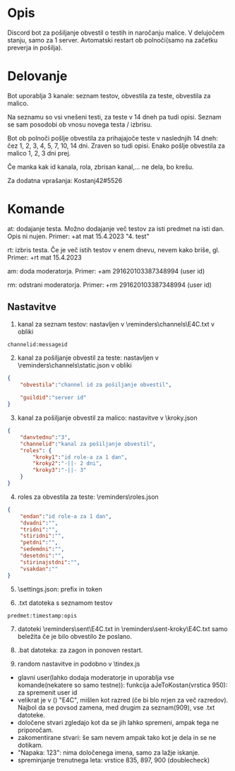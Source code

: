 # Opis

Discord bot za pošiljanje obvestil o testih in naročanju malice. V delujočem stanju, samo za 1 server. Avtomatski restart ob polnoči(samo na začetku preverja in pošilja).

# Delovanje
Bot uporablja 3 kanale: seznam testov, obvestila za teste, obvestila za malico.

Na seznamu so vsi vnešeni testi, za teste v 14 dneh pa tudi opisi. Seznam se sam posodobi ob vnosu novega testa / izbrisu.

Bot ob polnoči pošlje obvestila za prihajajoče teste v naslednjih 14 dneh: čez 1, 2, 3, 4, 5, 7, 10, 14 dni. Zraven so tudi opisi. Enako pošlje obvestila za malico 1, 2, 3 dni prej.

Če manka kak id kanala, rola, zbrisan kanal,... ne dela, bo krešu.

Za dodatna vprašanja: Kostanj42#5526

# Komande
at: dodajanje testa. Možno dodajanje več testov za isti predmet na isti dan. Opis ni nujen. Primer: +at mat 15.4.2023 "4. test"

rt: izbris testa. Če je več istih testov v enem dnevu, nevem kako briše, gl. Primer: +rt mat 15.4.2023

am: doda moderatorja. Primer: +am 291620103387348994  (user id)

rm: odstrani moderatorja. Primer: +rm 291620103387348994  (user id)


## Nastavitve
1. kanal za seznam testov: nastavljen v \reminders\channels\E4C.txt v obliki 
```
channelid:messageid
```

2. kanal za pošiljanje obvestil za teste: nastavljen v \reminders\channels\static.json v obliki 
```json
{
	"obvestila":"channel id za pošiljanje obvestil",
	
	"guildid":"server id"
}
```

3. kanal za pošiljanje obvestil za malico: nastavitve v \kroky.json
```json
{
    "danvtednu":"3",
    "channelid":"kanal za pošiljanje obvestil",
    "roles": {
        "kroky1":"id role-a za 1 dan",
        "kroky2":"-||- 2 dni",
        "kroky3":"-||- 3"
    }
}
```

4. roles za obvestila za teste: \reminders\roles.json
```json
{
	"endan":"id role-a za 1 dan",
	"dvadni":"",
	"tridni":"",
	"stiridni":"",
	"petdni":"",
	"sedemdni":"",
	"desetdni":"",
	"stirinajstdni":"",
	"vsakdan":""
}
```

5. \settings.json: prefix in token

6. .txt datoteka s seznamom testov
```
predmet:timestamp:opis
```

7. datoteki \reminders\sent\E4C.txt in \reminders\sent-kroky\E4C.txt samo beležita če je bilo obvestilo že poslano.

8. .bat datoteka: za zagon in ponoven restart.

9. random nastavitve in podobno v \tindex.js
- glavni user(lahko dodaja moderatorje in uporablja vse komande(nekatere so samo testne)): funkcija aJeToKostan(vrstica 950): za spremenit user id 
- velikrat je v () "E4C", mišlen kot razred (če bi blo nrjen za več razredov). Najbol da se povsod zamena, med drugim za seznam(909), vse .txt datoteke.
- določene stvari zgledajo kot da se jih lahko spremeni, ampak tega ne priporočam.
- zakomentirane stvari: še sam nevem ampak tako kot je dela in se ne dotikam.
- "Napaka: 123": nima določenega imena, samo za lažje iskanje.
- spreminjanje trenutnega leta: vrstice 835, 897, 900 (doublecheck)